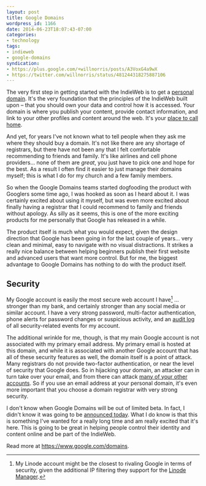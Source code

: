 ```yaml
---
layout: post
title: Google Domains
wordpress_id: 1166
date: 2014-06-23T18:07:43-07:00
categories:
- technology
tags:
- indieweb
- google-domains
syndication:
- https://plus.google.com/+willnorris/posts/A3VoxG4a9wX
- https://twitter.com/willnorris/status/481244318275887106
---
```

The very first step in getting started with the IndieWeb is to get a [personal domain][].  It's the very foundation that
the principles of the IndieWeb built upon – that you should own your data and control how it is accessed.  Your domain
is where you publish your content, provide contact information, and link to your other profiles and content around the
web.  It's your [place to call home][].

And yet, for years I've not known what to tell people when they ask me where they should buy a domain.  It's not like
there are any shortage of registrars, but there have not been any that I felt comfortable recommending to friends and
family.  It's like airlines and cell phone providers... none of them are *great*, you just have to pick one and hope for
the best.  As a result I often find it easier to just manage their domains myself; this is what I do for my church and a
few family members.

So when the Google Domains teams started dogfooding the product with Googlers some time ago, I was hooked as soon as I
heard about it.  I was certainly excited about using it myself, but was even more excited about finally having a
registrar that I could recommend to family and friends without apology.  As silly as it seems, this is one of the more
exciting products for me personally that Google has released in a while.

The product itself is much what you would expect, given the design direction that Google has been going in for the last
couple of years... very clean and minimal, easy to navigate with no visual distractions.  It strikes a really nice
balance between helping beginners publish their first website and advanced users that want more control.  But for me,
the biggest advantage to Google Domains has nothing to do with the product itself.

## Security ##

My Google account is easily the most secure web account I have[^1] ... stronger than my bank, and certainly stronger
than any social media or similar account.  I have a very strong password, multi-factor authentication, phone alerts for
password changes or suspicious activity, and an [audit log][] of all security-related events for my account.

The additional wrinkle for me, though, is that my main Google account is not associated with my primary email address.
My primary email is hosted at this domain, and while it is associated with another Google account that has all of these
security features as well, the domain itself is a point of attack.  Many registrars do not provide two-factor
authentication, or near the level of security that Google does.  So in hijacking your domain, an attacker can in turn
take over your email, and from there can attack [many of your other accounts][honan].  So if you use an email address at
your personal domain, it's even more important that you choose a domain registrar with very strong security.

I don't know when Google Domains will be out of limited beta.  In fact, I didn't know it was going to be [announced
today][].  What I do know is that this is something I've wanted for a really long time and am really excited that it's
here.  This is going to be great in helping people control their identity and content online and be part of the
IndieWeb.

Read more at <https://www.google.com/domains>.

[personal domain]: http://indiewebcamp.com/personal-domain
[place to call home]: https://willnorris.com/2013/08/a-place-to-call-home
[audit log]: https://www.google.com/settings/security
[honan]: http://www.wired.com/2012/08/apple-amazon-mat-honan-hacking/
[announced today]: https://plus.google.com/+GoogleBusiness/posts/Dkhw41XJigw
[google-domains]: https://www.google.com/domains

[^1]: My Linode account might be the closest to rivaling Google in terms of security, given the additional IP filtering
they support for the [Linode Manager](https://library.linode.com/linode-manager-security).
